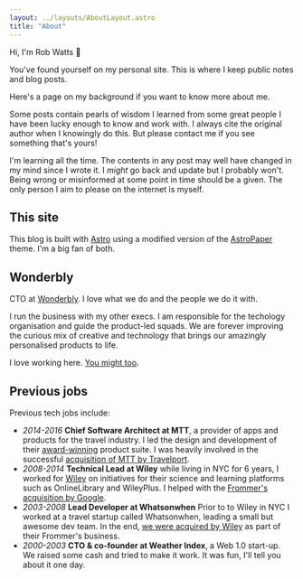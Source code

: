 ```yaml
---
layout: ../layouts/AboutLayout.astro
title: "About"
---
```


Hi, I'm Rob Watts 👋

You've found yourself on my personal site. This is where I keep public notes and blog posts.

Here's a page on my background if you want to know more about me.

Some posts contain pearls of wisdom I learned from some great people I have been lucky enough to know and work with. I always cite the original author when I knowingly do this. But please contact me if you see something that's yours!

I'm learning all the time. The contents in any post may well have changed in my mind since I wrote it. I _might_ go back and update but I probably won't. Being wrong or misinformed at some point in time should be a given. The only person I aim to please on the internet is myself.

## This site
This blog is built with [Astro](https://astro.build) using a modified version of the [AstroPaper](https://github.com/satnaing/astro-paper) theme. I'm a big fan of both.

## Wonderbly
CTO at [Wonderbly](https://www.wonderbly.com/). I love what we do and the people we do it with.

I run the business with my other execs. I am responsible for the techology organisation and guide the product-led squads. We are forever improving the curious mix of creative and technology that brings our amazingly personalised products to life.

I love working here. [You might too](https://wonderbly.jobs.personio.com).

## Previous jobs
Previous tech jobs include:

- *2014-2016* **Chief Software Architect at MTT**, a provider of apps and products for the travel industry. I led the design and development of their [award-winning](https://digital.travelport.com/news/travelport-digital-concierge-live-wins-at-the-mobile-innovation-awards) product suite. I was heavily involved in the successful [acquisition of MTT by Travelport](https://www.phocuswire.com/Travelport-acquires-Mobile-Travel-Technologies-for-Euro-55-million).
- *2008-2014* **Technical Lead at Wiley** while living in NYC for 6 years, I worked for [Wiley](https://www.wiley.com/) on initiatives for their science and learning platforms such as OnlineLibrary and WileyPlus. I helped with the [Frommer's acquisition by Google](https://www.theverge.com/2012/8/13/3240794/google-frommers-acquisition-announcement).
- *2003-2008* **Lead Developer at Whatsonwhen** Prior to to Wiley in NYC I worked at a travel startup called Whatsonwhen, leading a small but awesome dev team. In the end, [we were acquired by Wiley](https://www.businesswire.com/news/home/20061018005847/en/Wiley-Acquires-Whatsonwhen-Online-Travel-Content-Services) as part of their Frommer's business.
- *2000-2003* **CTO & co-founder at Weather Index**, a Web 1.0 start-up. We raised some cash and tried to make it work. It was fun, I'll tell you about it one day.

